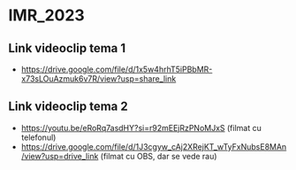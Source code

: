 # IMR_2023

## Link videoclip tema 1
- https://drive.google.com/file/d/1x5w4hrhT5iPBbMR-x73sLOuAzmuk6v7R/view?usp=share_link

## Link videoclip tema 2
- https://youtu.be/eRoRq7asdHY?si=r92mEEjRzPNoMJxS (filmat cu telefonul)
- https://drive.google.com/file/d/1J3cgyw_cAj2XRejKT_wTyFxNubsE8MAn/view?usp=drive_link (filmat cu OBS, dar se vede rau)